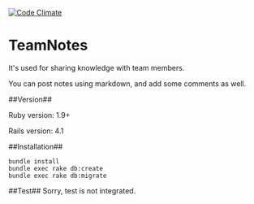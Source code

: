[![Code Climate](https://codeclimate.com/github/chuyik/TeamNotes.png)](https://codeclimate.com/github/chuyik/TeamNotes)

TeamNotes
=========

It's used for sharing knowledge with team members.

You can post notes using markdown, and add some comments as well.

##Version##

Ruby version: 1.9+

Rails version: 4.1

##Installation##
  ```
  bundle install
  bundle exec rake db:create
  bundle exec rake db:migrate
  ```

##Test##
  Sorry, test is not integrated.
  
